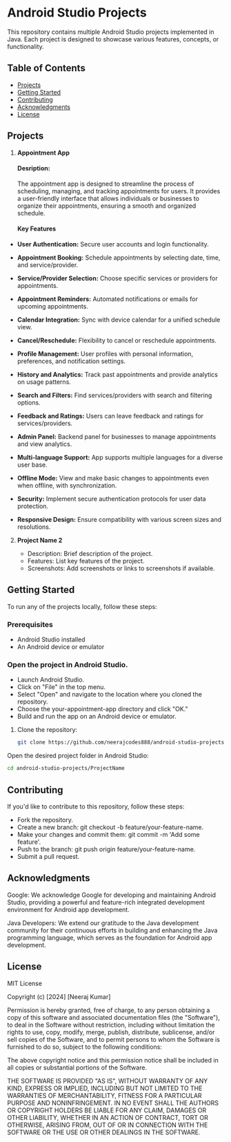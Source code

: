 # Android Studio Projects

This repository contains multiple Android Studio projects implemented in Java. Each project is designed to showcase various features, concepts, or functionality.

## Table of Contents

- [Projects](#projects)
- [Getting Started](#getting-started)
- [Contributing](#contributing)
- [Acknowledgments](#acknowledgments)
- [License](#license)

## Projects

1. **Appointment App**
   #### Desription:
    The appointment app is designed to streamline the process of scheduling, managing, and tracking appointments for users. It provides a user-friendly interface that allows individuals or businesses to organize their appointments, ensuring a smooth and organized schedule.
   #### Key Features

- **User Authentication:** Secure user accounts and login functionality.

- **Appointment Booking:** Schedule appointments by selecting date, time, and service/provider.

- **Service/Provider Selection:** Choose specific services or providers for appointments.

- **Appointment Reminders:** Automated notifications or emails for upcoming appointments.

- **Calendar Integration:** Sync with device calendar for a unified schedule view.

- **Cancel/Reschedule:** Flexibility to cancel or reschedule appointments.

- **Profile Management:** User profiles with personal information, preferences, and notification settings.

- **History and Analytics:** Track past appointments and provide analytics on usage patterns.

- **Search and Filters:** Find services/providers with search and filtering options.

- **Feedback and Ratings:** Users can leave feedback and ratings for services/providers.

- **Admin Panel:** Backend panel for businesses to manage appointments and view analytics.

- **Multi-language Support:** App supports multiple languages for a diverse user base.

- **Offline Mode:** View and make basic changes to appointments even when offline, with synchronization.

- **Security:** Implement secure authentication protocols for user data protection.

- **Responsive Design:** Ensure compatibility with various screen sizes and resolutions. 
  

2. **Project Name 2**
   - Description: Brief description of the project.
   - Features: List key features of the project.
   - Screenshots: Add screenshots or links to screenshots if available.

   <!-- Add more projects as needed -->

## Getting Started

To run any of the projects locally, follow these steps:

### Prerequisites

- Android Studio installed
- An Android device or emulator

### Open the project in Android Studio.

- Launch Android Studio.
- Click on "File" in the top menu.
- Select "Open" and navigate to the location where you cloned the repository.
- Choose the your-appointment-app directory and click "OK."
- Build and run the app on an Android device or emulator.

1. Clone the repository:

   ```bash
   git clone https://github.com/neerajcodes888/android-studio-projects.git ```
Open the desired project folder in Android Studio:

```bash
cd android-studio-projects/ProjectName
```



## Contributing
If you'd like to contribute to this repository, follow these steps:

- Fork the repository.
- Create a new branch: git checkout -b feature/your-feature-name.
- Make your changes and commit them: git commit -m 'Add some feature'.
- Push to the branch: git push origin feature/your-feature-name.
- Submit a pull request.
## Acknowledgments
Google: We acknowledge Google for developing and maintaining Android Studio, providing a powerful and feature-rich integrated development environment for Android app development.

Java Developers: We extend our gratitude to the Java development community for their continuous efforts in building and enhancing the Java programming language, which serves as the foundation for Android app development.

## License
MIT License

Copyright (c) [2024] [Neeraj Kumar]

Permission is hereby granted, free of charge, to any person obtaining a copy
of this software and associated documentation files (the "Software"), to deal
in the Software without restriction, including without limitation the rights
to use, copy, modify, merge, publish, distribute, sublicense, and/or sell
copies of the Software, and to permit persons to whom the Software is
furnished to do so, subject to the following conditions:

The above copyright notice and this permission notice shall be included in all
copies or substantial portions of the Software.

THE SOFTWARE IS PROVIDED "AS IS", WITHOUT WARRANTY OF ANY KIND, EXPRESS OR
IMPLIED, INCLUDING BUT NOT LIMITED TO THE WARRANTIES OF MERCHANTABILITY,
FITNESS FOR A PARTICULAR PURPOSE AND NONINFRINGEMENT. IN NO EVENT SHALL THE
AUTHORS OR COPYRIGHT HOLDERS BE LIABLE FOR ANY CLAIM, DAMAGES OR OTHER
LIABILITY, WHETHER IN AN ACTION OF CONTRACT, TORT OR OTHERWISE, ARISING FROM,
OUT OF OR IN CONNECTION WITH THE SOFTWARE OR THE USE OR OTHER DEALINGS IN THE
SOFTWARE.

